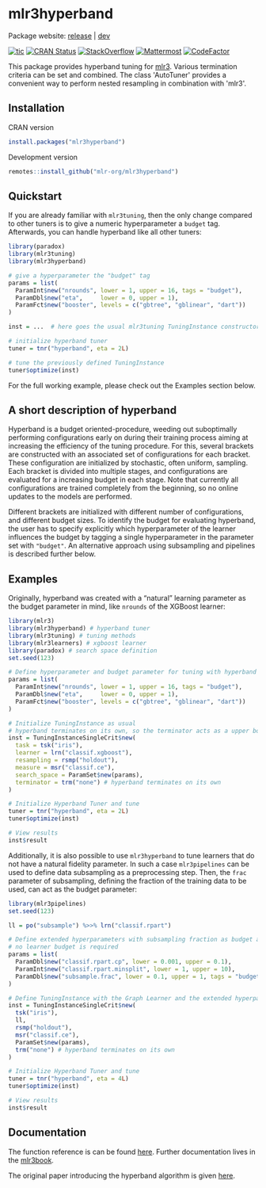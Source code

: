 # mlr3hyperband

Package website: [release](https://mlr3hyperband.mlr-org.com/) | [dev](https://mlr3hyperband.mlr-org.com/dev/)

<!-- badges: start -->
[![tic](https://github.com/mlr-org/mlr3hyperband/workflows/tic/badge.svg?branch=main)](https://github.com/mlr-org/mlr3hyperband/actions)
[![CRAN Status](https://www.r-pkg.org/badges/version-ago/mlr3hyperband)](https://cran.r-project.org/package=mlr3hyperband)
[![StackOverflow](https://img.shields.io/badge/stackoverflow-mlr3-orange.svg)](https://stackoverflow.com/questions/tagged/mlr3)
[![Mattermost](https://img.shields.io/badge/chat-mattermost-orange.svg)](https://lmmisld-lmu-stats-slds.srv.mwn.de/mlr_invite/)
[![CodeFactor](https://www.codefactor.io/repository/github/mlr-org/mlr3hyperband/badge)](https://www.codefactor.io/repository/github/mlr-org/mlr3hyperband)
<!-- badges: end -->

This package provides hyperband tuning for [mlr3](https://mlr3.mlr-org.com).
Various termination criteria can be set and combined. The class 'AutoTuner'
provides a convenient way to perform nested resampling in combination with
'mlr3'.

## Installation

CRAN version

```r
install.packages("mlr3hyperband")
```

Development version

```r
remotes::install_github("mlr-org/mlr3hyperband")
```

## Quickstart

If you are already familiar with `mlr3tuning`, then the only change
compared to other tuners is to give a numeric hyperparameter a
`budget` tag. Afterwards, you can handle hyperband like all other
tuners:

``` r
library(paradox)
library(mlr3tuning)
library(mlr3hyperband)

# give a hyperparameter the "budget" tag
params = list(
  ParamInt$new("nrounds", lower = 1, upper = 16, tags = "budget"),
  ParamDbl$new("eta",     lower = 0, upper = 1),
  ParamFct$new("booster", levels = c("gbtree", "gblinear", "dart"))
)

inst = ...  # here goes the usual mlr3tuning TuningInstance constructor

# initialize hyperband tuner
tuner = tnr("hyperband", eta = 2L)

# tune the previously defined TuningInstance
tuner$optimize(inst)
```

For the full working example, please check out the Examples section
below.

## A short description of hyperband

Hyperband is a budget oriented-procedure, weeding out suboptimally
performing configurations early on during their training process aiming
at increasing the efficiency of the tuning procedure. For this, several
brackets are constructed with an associated set of configurations for
each bracket. These configuration are initialized by stochastic, often
uniform, sampling. Each bracket is divided into multiple stages, and
configurations are evaluated for a increasing budget in each stage. Note
that currently all configurations are trained completely from the
beginning, so no online updates to the models are performed.

Different brackets are initialized with different number of configurations, and
different budget sizes. To identify the budget for evaluating hyperband, the
user has to specify explicitly which hyperparameter of the learner influences
the budget by tagging a single hyperparameter in the parameter set with
`"budget"`. An alternative approach using subsampling and pipelines is described
further below.

## Examples

Originally, hyperband was created with a “natural” learning parameter as
the budget parameter in mind, like `nrounds` of the XGBoost learner:

``` r
library(mlr3)
library(mlr3hyperband) # hyperband tuner
library(mlr3tuning) # tuning methods
library(mlr3learners) # xgboost learner
library(paradox) # search space definition
set.seed(123)

# Define hyperparameter and budget parameter for tuning with hyperband
params = list(
  ParamInt$new("nrounds", lower = 1, upper = 16, tags = "budget"),
  ParamDbl$new("eta",     lower = 0, upper = 1),
  ParamFct$new("booster", levels = c("gbtree", "gblinear", "dart"))
)

# Initialize TuningInstance as usual
# hyperband terminates on its own, so the terminator acts as a upper bound
inst = TuningInstanceSingleCrit$new(
  task = tsk("iris"),
  learner = lrn("classif.xgboost"),
  resampling = rsmp("holdout"),
  measure = msr("classif.ce"),
  search_space = ParamSet$new(params),
  terminator = trm("none") # hyperband terminates on its own
)

# Initialize Hyperband Tuner and tune
tuner = tnr("hyperband", eta = 2L)
tuner$optimize(inst)

# View results
inst$result
```

Additionally, it is also possible to use `mlr3hyperband` to tune
learners that do not have a natural fidelity parameter. In such a case
`mlr3pipelines` can be used to define data subsampling as a
preprocessing step. Then, the `frac` parameter of subsampling, defining
the fraction of the training data to be used, can act as the budget
parameter:

``` r
library(mlr3pipelines)
set.seed(123)

ll = po("subsample") %>>% lrn("classif.rpart")

# Define extended hyperparameters with subsampling fraction as budget and hence
# no learner budget is required
params = list(
  ParamDbl$new("classif.rpart.cp", lower = 0.001, upper = 0.1),
  ParamInt$new("classif.rpart.minsplit", lower = 1, upper = 10),
  ParamDbl$new("subsample.frac", lower = 0.1, upper = 1, tags = "budget")
)

# Define TuningInstance with the Graph Learner and the extended hyperparams
inst = TuningInstanceSingleCrit$new(
  tsk("iris"),
  ll,
  rsmp("holdout"),
  msr("classif.ce"),
  ParamSet$new(params),
  trm("none") # hyperband terminates on its own
)

# Initialize Hyperband Tuner and tune
tuner = tnr("hyperband", eta = 4L)
tuner$optimize(inst)

# View results
inst$result
```

## Documentation

The function reference is can be found
[here](https://mlr3hyperband.mlr-org.com/reference/). Further
documentation lives in the [mlr3book](https://mlr3book.mlr-org.com/).

The original paper introducing the hyperband algorithm is given
[here](https://arxiv.org/abs/1603.06560).
